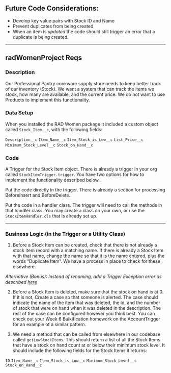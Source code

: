 ## Future Code Considerations:

- Develop key value pairs with Stock ID and Name
- Prevent duplicates from being created
- When an item is *updated* the code should still trigger an error that a duplicate is being created.

---

## radWomenProject Reqs

### Description
Our Professional Pantry cookware supply store needs to keep better track of our inventory (Stock).  We want a system that can track the items we stock, how many are available, and the current price.  We do not want to use Products to implement this functionality.

### Data Setup
When you installed the RAD Women package it included a custom object called `Stock_Item__c`, with the following fields:

`Description__c`
`Item_Name__c`
`Item_Stock_is_Low__c`
`List_Price__c`
`Minimum_Stock_Level__c`
`Stock_on_Hand__c`

### Code

A Trigger for the Stock Item object.  There is already a trigger in your org called `StockItemTrigger.trigger`.  You have two options for how to implement the functionality described below.

Put the code directly in the trigger.  There is already a section for processing BeforeInsert and BeforeDelete.

Put the code in a handler class.  The trigger will need to call the methods in that handler class.  You may create a class on your own, or use the `StockItemHandler.cls` that is already set up.

---

### Business Logic (in the Trigger or a Utility Class)

1. Before a Stock Item can be created, check that there is not already a stock item record with a matching name.
If there is already a Stock Item with that name, change the name so that it is the name entered, plus the words “Duplicate Item”.  We have a process in place to check for these elsewhere.

*Alternative (Bonus): Instead of renaming, add a Trigger Exception error as described [here](https://developer.salesforce.com/docs/atlas.en-us.apexcode.meta/apexcode/apex_triggers_exceptions.htm)*

2. Before a Stock Item is deleted, make sure that the stock on hand is at 0.  If it is not, Create a case so that someone is alerted. The case should indicate the name of the item that was deleted, the id, and the number of stock that were on hand when it was deleted in the description.  The rest of the case can be configured however you think best. You can check out your Week 6 Bulkification homework on the AccountTrigger for an example of a similar pattern.

3. We need a method that can be called from elsewhere in our codebase called `getLowStockItems`. This should return a list of all the Stock Items that have a stock on hand count at or below their minimum stock level. It should include the following fields for the Stock Items it returns:

`ID`
`Item_Name__c`
`Item_Stock_is_Low__c`
`Minimum_Stock_Level__c`
`Stock_on_Hand__c`
